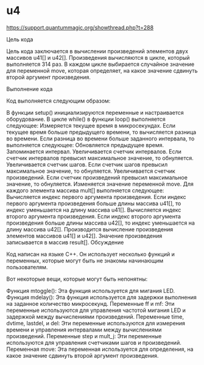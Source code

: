 # u4
https://support.quantummagic.org/showthread.php?t=288

Цель кода

Цель кода заключается в вычислении произведений элементов двух массивов u41[] и u42[]. Произведения вычисляются в цикле, который выполняется 314 раз. В каждом цикле выбирается случайное значение для переменной move, которая определяет, на какое значение сдвинуть второй аргумент произведения.

Выполнение кода

Код выполняется следующим образом:

В функции setup() инициализируются переменные и настраивается оборудование.
В цикле while() в функции loop() выполняется следующее:
Измеряется текущее время в микросекундах.
Если текущее время больше предыдущего времени, то вычисляется разница во времени.
Если разница во времени больше заданного интервала, то выполняется следующее:
Обновляется предыдущее время.
Запоминается интервал.
Увеличивается счетчик интервалов.
Если счетчик интервалов превысил максимальное значение, то обнуляется.
Увеличивается счетчик шагов.
Если счетчик шагов превысил максимальное значение, то обнуляется.
Увеличивается счетчик произведений.
Если счетчик произведений превысил максимальное значение, то обнуляется.
Изменяется значение переменной move.
Для каждого элемента массива mult[] выполняется следующее:
Вычисляется индекс первого аргумента произведения.
Если индекс первого аргумента произведения больше длины массива u41[], то индекс уменьшается на длину массива u41[].
Вычисляется индекс второго аргумента произведения.
Если индекс второго аргумента произведения больше длины массива u42[], то индекс уменьшается на длину массива u42[].
Производится вычисление произведения элементов массивов u41[] и u42[].
Значение произведения записывается в массив result[].
Обсуждение

Код написан на языке C++. Он использует несколько функций и переменных, которые могут быть не знакомы начинающим пользователям.

Вот некоторые вещи, которые могут быть непонятны:

Функция mtoggle(): Эта функция используется для мигания LED.
Функция mdelay(): Эта функция используется для задержки выполнения на заданное количество микросекунд.
Переменные ff и mf: Эти переменные используются для управления частотой мигания LED и задержкой между вычислениями произведений.
Переменные time, dvtime, lastdel, и del: Эти переменные используются для измерения времени и управления интервалами между вычислениями произведений.
Переменные step и mult_j: Эти переменные используются для управления счетчиками шагов и произведений.
Переменная move: Эта переменная используется для определения, на какое значение сдвинуть второй аргумент произведения.
